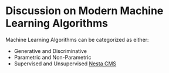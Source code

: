 # Discussion on Modern Machine Learning Algorithms
Machine Learning Algorithms can be categorized as either:
* Generative and Discriminative
* Parametric and Non-Parametric
* Supervised and Unsupervised
[Nesta CMS](https://elitedatascience.com/machine-learning-algorithms "Nesta is a superb CMS")
